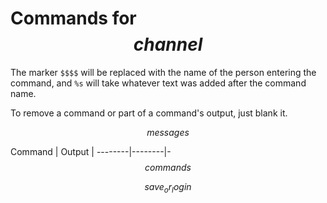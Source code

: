 # Commands for $$channel$$

The marker `$$$$` will be replaced with the name of the person entering the
command, and `%s` will take whatever text was added after the command name.

To remove a command or part of a command's output, just blank it.

$$messages$$

Command | Output |
--------|--------|-
$$commands$$

$$save_or_login$$

<script>
document.querySelectorAll("button").forEach(btn => btn.onclick = e => {
	const inp = document.createElement("input");
	inp.name = e.currentTarget.name;
	inp.size = 200;
	const parent = e.currentTarget.parentElement;
	parent.removeChild(e.currentTarget);
	parent.appendChild(document.createElement("br"));
	parent.appendChild(inp);
});
</script>
